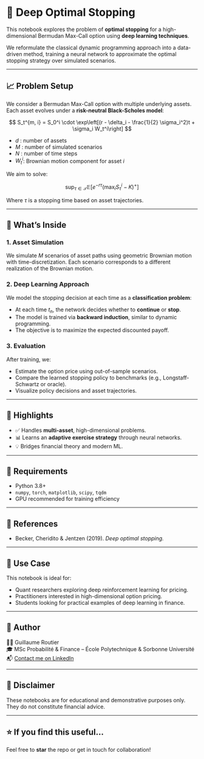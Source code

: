 # 🧠 Deep Optimal Stopping

This notebook explores the problem of **optimal stopping** for a high-dimensional Bermudan Max-Call option using **deep learning techniques**.

We reformulate the classical dynamic programming approach into a data-driven method, training a neural network to approximate the optimal stopping strategy over simulated scenarios.

---

## 📈 Problem Setup

We consider a Bermudan Max-Call option with multiple underlying assets. Each asset evolves under a **risk-neutral Black-Scholes model**:

$$
S_t^{m, i} = S_0^i \cdot \exp\left[(r - \delta_i - \frac{1}{2} \sigma_i^2)t + \sigma_i W_t^i\right]
$$

- $d$ : number of assets  
- $M$ : number of simulated scenarios  
- $N$ : number of time steps  
- $W_t^i$: Brownian motion component for asset $i$

We aim to solve:

$$
\sup_{\tau \in \mathcal{T}} \mathbb{E}\left[ e^{-r \tau} \left(\max_i S_\tau^i - K\right)^+ \right]
$$

Where $\tau$ is a stopping time based on asset trajectories.

---

## 🧪 What’s Inside

### 1. Asset Simulation

We simulate $M$ scenarios of asset paths using geometric Brownian motion with time-discretization. Each scenario corresponds to a different realization of the Brownian motion.

### 2. Deep Learning Approach

We model the stopping decision at each time as a **classification problem**:
- At each time $t_n$, the network decides whether to **continue** or **stop**.
- The model is trained via **backward induction**, similar to dynamic programming.
- The objective is to maximize the expected discounted payoff.

### 3. Evaluation

After training, we:
- Estimate the option price using out-of-sample scenarios.
- Compare the learned stopping policy to benchmarks (e.g., Longstaff-Schwartz or oracle).
- Visualize policy decisions and asset trajectories.

---

## 🧠 Highlights

- ✅ Handles **multi-asset**, high-dimensional problems.
- 📊 Learns an **adaptive exercise strategy** through neural networks.
- 💡 Bridges financial theory and modern ML.

---

## 📌 Requirements

- Python 3.8+
- `numpy`, `torch`, `matplotlib`, `scipy`, `tqdm`
- GPU recommended for training efficiency

---

## 🧾 References

- Becker, Cheridito & Jentzen (2019). *Deep optimal stopping.*

---

## 🧳 Use Case

This notebook is ideal for:
- Quant researchers exploring deep reinforcement learning for pricing.
- Practitioners interested in high-dimensional option pricing.
- Students looking for practical examples of deep learning in finance.

---

## 👤 Author

👨‍💻 Guillaume Routier  
🎓 MSc Probabilité & Finance – École Polytechnique & Sorbonne Université  
📬 [Contact me on LinkedIn](https://www.linkedin.com/in/guillaume-routier/)

---

## 📌 Disclaimer

These notebooks are for educational and demonstrative purposes only. They do not constitute financial advice.

---

## ⭐ If you find this useful...

Feel free to **star** the repo or get in touch for collaboration!
